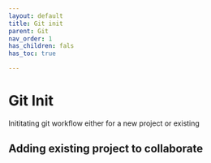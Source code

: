 ```yaml
---
layout: default
title: Git init
parent: Git
nav_order: 1
has_children: fals
has_toc: true

---
```



# Git Init

Inititating git workflow either for a new project or existing


## Adding existing project to collaborate
